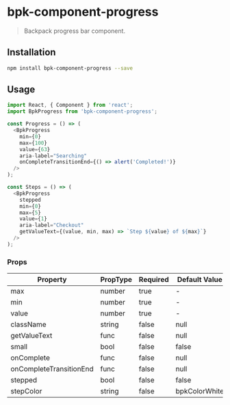 # bpk-component-progress

> Backpack progress bar component.

## Installation

```sh
npm install bpk-component-progress --save
```

## Usage

```js
import React, { Component } from 'react';
import BpkProgress from 'bpk-component-progress';

const Progress = () => (
  <BpkProgress
    min={0}
    max={100}
    value={63}
    aria-label="Searching"
    onCompleteTransitionEnd={() => alert('Completed!')}
  />
);

const Steps = () => (
  <BpkProgress
    stepped
    min={0}
    max={5}
    value={1}
    aria-label="Checkout"
    getValueText={(value, min, max) => `Step ${value} of ${max}`}
  />
);
```

### Props

| Property                 | PropType                      | Required | Default Value |
| ------------------------ | ----------------------------- | -------- | ------------- |
| max                      | number                        | true     | -             |
| min                      | number                        | true     | -             |
| value                    | number                        | true     | -             |
| className                | string                        | false    | null          |
| getValueText             | func                          | false    | null          |
| small                    | bool                          | false    | false         |
| onComplete               | func                          | false    | null          |
| onCompleteTransitionEnd  | func                          | false    | null          |
| stepped                  | bool                          | false    | false         |
| stepColor                | string                        | false    | bpkColorWhite |
